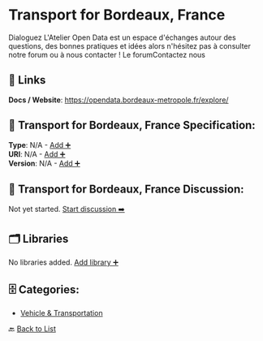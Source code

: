 # Transport for Bordeaux, France

Dialoguez L'Atelier Open Data est un espace d'échanges autour des questions, des bonnes pratiques et idées alors n'hésitez pas à consulter notre forum ou à nous contacter ! Le forumContactez nous

##  🔗 Links
**Docs / Website**: https://opendata.bordeaux-metropole.fr/explore/

## 🧬 Transport for Bordeaux, France Specification:
**Type**: N/A - [Add ➕](https://github.com/apis-list/apis-list/edit/main/apis.yaml#L19848)  
**URI**: N/A - [Add ➕](https://github.com/apis-list/apis-list/edit/main/apis.yaml#L19848)  
**Version**: N/A - [Add ➕](https://github.com/apis-list/apis-list/edit/main/apis.yaml#L19848)

## 💬 Transport for Bordeaux, France Discussion:
Not yet started. [Start discussion ➡️](https://github.com/apis-list/apis-list/discussions/new)

## 🗂️ Libraries

No libraries added. [Add library ➕](https://github.com/apis-list/apis-list/edit/main/apis.yaml#L19848)    


## 🗄️ Categories:
- [Vehicle & Transportation](https://github.com/apis-list/apis-list#vehicle--transportation-)

🔙  [Back to List](https://github.com/apis-list/apis-list)
